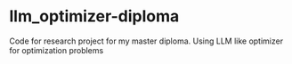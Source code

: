 # llm_optimizer-diploma
Code for research project for my master diploma. Using LLM like optimizer for optimization problems
